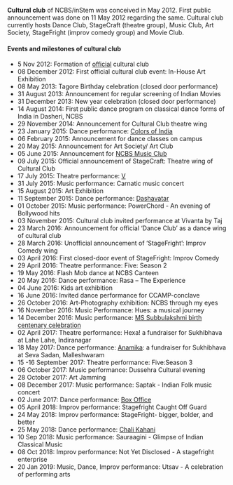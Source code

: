 **Cultural club** of NCBS/inStem was conceived in May 2012. First public announcement was done on 11 May 2012 regarding the same. Cultural club currently hosts Dance Club, StageCraft (theatre group), Music Club, Art Society, StageFright (improv comedy group) and Movie Club. 

#### Events and milestones of cultural club 

*	5 Nov 2012: Formation of [official](https://user-images.githubusercontent.com/8757115/40573864-8966432e-60e5-11e8-9ab1-2babc46845be.png) cultural club
*	08 December 2012: First official cultural club event: In-House Art Exhibition
*   08 May 2013: Tagore Birthday celebration (closed door performance)
*	31 August 2013: Announcement for regular screening of Indian Movies
*   31 December 2013: New year celebration (closed door performance)
*	14 August 2014: First public dance program on classical dance forms of India in Dasheri, NCBS
*	29 November 2014: Announcement for Cultural Club theatre wing
*	23 January 2015: Dance performance: [Colors of India](/events/2015/colors_of_india.md)
*	06 February 2015: Announcement for dance classes on campus
*	20 May 2015:  Announcement for Art Society/ Art Club
*	05 June 2015: Announcement for [NCBS Music Club](https://user-images.githubusercontent.com/8757115/40573879-d95a9f88-60e5-11e8-8a53-c6e8312a537c.jpg)
*	09 July 2015: Official announcement of StageCraft: Theatre wing of Cultural Club
*	17 July 2015: Theatre performance: [V](/events/2015/v.md)
*	31 July 2015: Music performance: Carnatic music concert
*	15 August 2015: Art Exhibition
*	11 September 2015: Dance performance: [Dashavatar](/events/2015/dashavatar.md)
*	01 October 2015: Music performance: PowerChord - An evening of Bollywood hits
*	03 November 2015: Cultural club invited performance at Vivanta by Taj 
*	23 March 2016: Announcement for official ‘Dance Club’ as a dance wing of cultural club
*	28 March 2016: Unofficial announcement of ‘StageFright’: Improv Comedy wing 
*	03 April 2016: First closed-door event of StageFright: Improv Comedy
*	29 April 2016: Theatre performance: Five: Season 2
*	19 May 2016: Flash Mob dance at NCBS Canteen
*	20 May 2016: Dance performance: Rasa – The Experience
*	04 June 2016: Kids art exhibition
*	16 June 2016: Invited dance performance for CCAMP-conclave 
*	26 October 2016: Art-Photography exhibition: NCBS through my eyes
*	16 November 2016: Music Performance: Hues: a musical journey
*	14 December 2016: Music performance: [MS Subbulakshmi birth centenary celebration](/events/2016/ms.md)
*	02 April 2017: Theatre performance: Hexa! a fundraiser for Sukhibhava at Lahe Lahe, Indiranagar 
*	18 May 2017: Dance performance: [Anamika](/events/2017/anamika.md): a fundraiser for Sukhibhava at Seva Sadan, Malleshwaram
*	15 -16 September 2017: Theatre performance: Five:Season 3
*	06 October 2017: Music performance: Dussehra Cultural evening
*	28 October 2017: Art Jamming
*	08 December 2017: Music performance: Saptak - Indian Folk music concert
*	02 June 2017: Dance performance: [Box Office](/events/2017/box_office.md)
*	05 April 2018: Improv performance: Stagefright Caught Off Guard
*	24 May 2018: Improv performance: StageFright- bigger, bolder, and better
*	25 May 2018: Dance performance: [Chali Kahani](/events/2018/chali_kahani.md)
* 10 Sep 2018: Music performance: Sauraagini - Glimpse of Indian Classical Music 
* 08 Oct 2018: Improv performance: Not Yet Disclosed - A stagefright enterprise
* 20 Jan 2019: Music, Dance, Improv performance: Utsav - A celebration of performing arts
